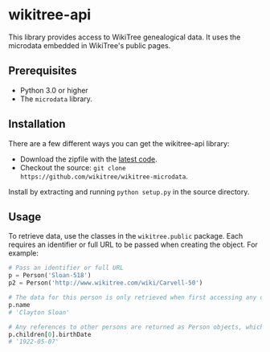 # wikitree-api

This library provides access to WikiTree genealogical data. It uses the microdata embedded in WikiTree's public pages.

## Prerequisites
* Python 3.0 or higher
* The `microdata` library.

## Installation

There are a few different ways you can get the wikitree-api library:

* Download the zipfile with the [latest code](https://github.com/wikitree/wikitree-microdata/archive/master.zip). 
* Checkout the source: `git clone https://github.com/wikitree/wikitree-microdata`.
 
Install by extracting and running `python setup.py` in the source directory.

## Usage

To retrieve data, use the classes in the `wikitree.public` package. Each requires an identifier or full URL to be passed when creating the object. For example:

```python
# Pass an identifier or full URL
p = Person('Sloan-518')
p2 = Person('http://www.wikitree.com/wiki/Carvell-50')

# The data for this person is only retrieved when first accessing any of its properties.
p.name
# 'Clayton Sloan'

# Any references to other persons are returned as Person objects, which makes it easy to retrieve additional details.
p.children[0].birthDate
# '1922-05-07'
```
